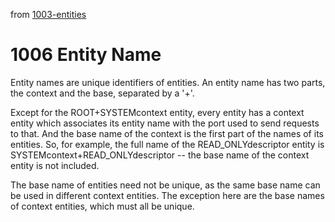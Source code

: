 from [1003-entities](1003-entities.md)
# 1006 Entity Name
Entity names are unique identifiers of entities. An entity name has two parts, the context and the base, separated by a '+'.

Except for the ROOT+SYSTEMcontext entity, every entity has a context entity which associates its entity name with the port used to send requests to that. And the base name of the context is the first part of the names of its entities. So, for example, the full name of the READ_ONLYdescriptor entity is SYSTEMcontext+READ_ONLYdescriptor -- the base name of the context entity is not included.

The base name of entities need not be unique, as the same base name can be used in different context entities. The exception here are the base names of context entities, which must all be unique.
